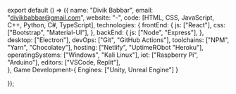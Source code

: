 export default () => ({
  name: "Divik Babbar",
  email: "divikbabbar@gmail.com",
  website: "-",
  code: [HTML, CSS, JavaScript, C++, Python, C#, TypeScript],
  technologies: {
    frontEnd: {
      js: ["React"],
      css: ["Bootstrap", "Material-UI"],
    },
    backEnd: {
      js: ["Node", "Express"],
    },
    desktop: ["Electron"],
    devOps: ["Git", "GitHub Actions"],
    toolchains: ["NPM", "Yarn", "Chocolatey"],
    hosting: ["Netlify", "UptimeRObot "Heroku"],
    operatingSystems: ["Windows", "Kali Linux"],
    iot: ["Raspberry Pi", "Arduino"],
    editors: ["VSCode, Replit"],   
  },
    Game Development-{
    Engines: ["Unity, Unreal Engine"]
    }
    
    
});

<!---
Code19Master/Code19Master is a ✨ special ✨ repository because its `README.md` (this file) appears on your GitHub profile.
You can click the Preview link to take a look at your changes.
--->

